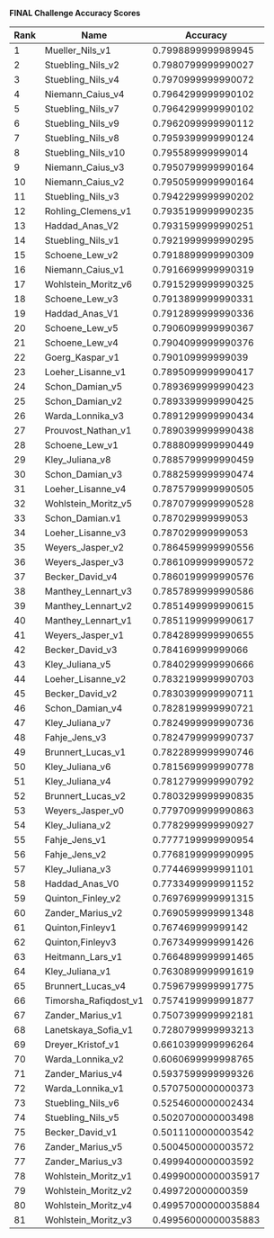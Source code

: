 **FINAL Challenge Accuracy Scores**



|Rank|Name|Accuracy|
|----|-----|---|
|1|Mueller_Nils_v1|0.7998899999989945|
|2|Stuebling_Nils_v2|0.7980799999990027|
|3|Stuebling_Nils_v4|0.7970999999990072|
|4|Niemann_Caius_v4|0.7964299999990102|
|5|Stuebling_Nils_v7|0.7964299999990102|
|6|Stuebling_Nils_v9|0.7962099999990112|
|7|Stuebling_Nils_v8|0.7959399999990124|
|8|Stuebling_Nils_v10|0.795589999999014|
|9|Niemann_Caius_v3|0.7950799999990164|
|10|Niemann_Caius_v2|0.7950599999990164|
|11|Stuebling_Nils_v3|0.7942299999990202|
|12|Rohling_Clemens_v1|0.7935199999990235|
|13|Haddad_Anas_V2|0.7931599999990251|
|14|Stuebling_Nils_v1|0.7921999999990295|
|15|Schoene_Lew_v2|0.7918899999990309|
|16|Niemann_Caius_v1|0.7916699999990319|
|17|Wohlstein_Moritz_v6|0.7915299999990325|
|18|Schoene_Lew_v3|0.7913899999990331|
|19|Haddad_Anas_V1|0.7912899999990336|
|20|Schoene_Lew_v5|0.7906099999990367|
|21|Schoene_Lew_v4|0.7904099999990376|
|22|Goerg_Kaspar_v1|0.790109999999039|
|23|Loeher_Lisanne_v1|0.7895099999990417|
|24|Schon_Damian_v5|0.7893699999990423|
|25|Schon_Damian_v2|0.7893399999990425|
|26|Warda_Lonnika_v3|0.7891299999990434|
|27|Prouvost_Nathan_v1|0.7890399999990438|
|28|Schoene_Lew_v1|0.7888099999990449|
|29|Kley_Juliana_v8|0.7885799999990459|
|30|Schon_Damian_v3|0.7882599999990474|
|31|Loeher_Lisanne_v4|0.7875799999990505|
|32|Wohlstein_Moritz_v5|0.7870799999990528|
|33|Schon_Damian.v1|0.787029999999053|
|34|Loeher_Lisanne_v3|0.787029999999053|
|35|Weyers_Jasper_v2|0.7864599999990556|
|36|Weyers_Jasper_v3|0.7861099999990572|
|37|Becker_David_v4|0.7860199999990576|
|38|Manthey_Lennart_v3|0.7857899999990586|
|39|Manthey_Lennart_v2|0.7851499999990615|
|40|Manthey_Lennart_v1|0.7851199999990617|
|41|Weyers_Jasper_v1|0.7842899999990655|
|42|Becker_David_v3|0.784169999999066|
|43|Kley_Juliana_v5|0.7840299999990666|
|44|Loeher_Lisanne_v2|0.7832199999990703|
|45|Becker_David_v2|0.7830399999990711|
|46|Schon_Damian_v4|0.7828199999990721|
|47|Kley_Juliana_v7|0.7824999999990736|
|48|Fahje_Jens_v3|0.7824799999990737|
|49|Brunnert_Lucas_v1|0.7822899999990746|
|50|Kley_Juliana_v6|0.7815699999990778|
|51|Kley_Juliana_v4|0.7812799999990792|
|52|Brunnert_Lucas_v2|0.7803299999990835|
|53|Weyers_Jasper_v0|0.7797099999990863|
|54|Kley_Juliana_v2|0.7782999999990927|
|55|Fahje_Jens_v1|0.7777199999990954|
|56|Fahje_Jens_v2|0.7768199999990995|
|57|Kley_Juliana_v3|0.7744699999991101|
|58|Haddad_Anas_V0|0.7733499999991152|
|59|Quinton_Finley_v2|0.7697699999991315|
|60|Zander_Marius_v2|0.7690599999991348|
|61|Quinton,Finleyv1|0.767469999999142|
|62|Quinton,Finleyv3|0.7673499999991426|
|63|Heitmann_Lars_v1|0.7664899999991465|
|64|Kley_Juliana_v1|0.7630899999991619|
|65|Brunnert_Lucas_v4|0.7596799999991775|
|66|Timorsha_Rafiqdost_v1|0.7574199999991877|
|67|Zander_Marius_v1|0.7507399999992181|
|68|Lanetskaya_Sofia_v1|0.7280799999993213|
|69|Dreyer_Kristof_v1|0.6610399999996264|
|70|Warda_Lonnika_v2|0.6060699999998765|
|71|Zander_Marius_v4|0.5937599999999326|
|72|Warda_Lonnika_v1|0.5707500000000373|
|73|Stuebling_Nils_v6|0.5254600000002434|
|74|Stuebling_Nils_v5|0.5020700000003498|
|75|Becker_David_v1|0.5011100000003542|
|76|Zander_Marius_v5|0.5004500000003572|
|77|Zander_Marius_v3|0.4999400000003592|
|78|Wohlstein_Moritz_v1|0.49990000000035917|
|79|Wohlstein_Moritz_v2|0.499720000000359|
|80|Wohlstein_Moritz_v4|0.49957000000035884|
|81|Wohlstein_Moritz_v3|0.49956000000035883|
